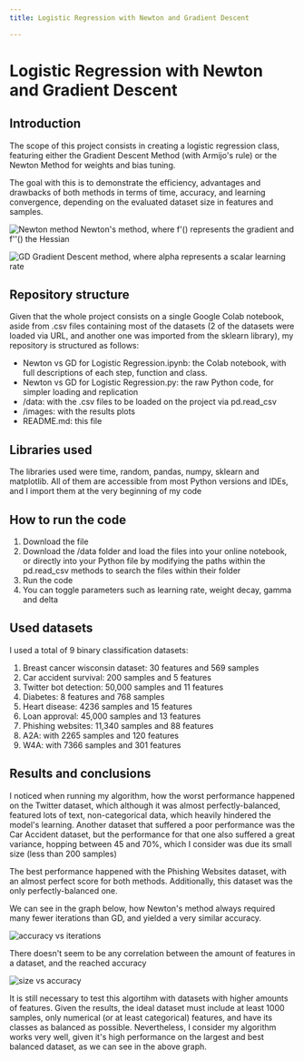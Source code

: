 ```yaml
---
title: Logistic Regression with Newton and Gradient Descent

---
```


# Logistic Regression with Newton and Gradient Descent

## Introduction 

The scope of this project consists in creating a logistic regression class, featuring either the Gradient Descent Method (with Armijo's rule) or the Newton Method for weights and bias tuning. 

The goal with this is to demonstrate the efficiency, advantages and drawbacks of both methods in terms of time, accuracy, and learning convergence, depending on the evaluated dataset size in features and samples. 


![Newton method](https://hackmd.io/_uploads/H1WVxv5Uxl.png) Newton's method, where f'() represents the gradient and f''() the Hessian 

![GD](https://hackmd.io/_uploads/Hk-VePcUxl.png)
Gradient Descent method, where alpha represents a scalar learning rate

## Repository structure

Given that the whole project consists on a single Google Colab notebook, aside from .csv files containing most of the datasets (2 of the datasets were loaded via URL, and another one was imported from the sklearn library), my repository is structured as follows: 

* Newton vs GD for Logistic Regression.ipynb: the Colab notebook, with full descriptions of each step, function and class. 
* Newton vs GD for Logistic Regression.py: the raw Python code, for simpler loading and replication 
* /data: with the .csv files to be loaded on the project via pd.read_csv
* /images: with the results plots
* README.md: this file

## Libraries used

The libraries used were time, random, pandas, numpy, sklearn and matplotlib. All of them are accessible from most Python versions and IDEs, and I import them at the very beginning of my code

## How to run the code

1. Download the file
2. Download the /data folder and load the files into your online notebook, or directly into your Python file by modifying the paths within the pd.read_csv methods to search the files within their folder
3. Run the code 
4. You can toggle parameters such as learning rate, weight decay, gamma and delta


## Used datasets

I used a total of 9 binary classification datasets: 

1. Breast cancer wisconsin dataset: 30 features and 569 samples
1. Car accident survival: 200 samples and 5 features
1. Twitter bot detection: 50,000 samples and 11 features
1. Diabetes: 8 features and 768 samples
1. Heart disease: 4236 samples and 15 features
1. Loan approval: 45,000 samples and 13 features
1. Phishing websites: 11,340 samples and 88 features
2. A2A: with 2265 samples and 120 features
3. W4A: with 7366 samples and 301 features


## Results and conclusions

I noticed when running my algorithm, how the worst performance happened on the Twitter dataset, which although it was almost perfectly-balanced, featured lots of text, non-categorical data, which heavily hindered the model's learning. Another dataset that suffered a poor performance was the Car Accident dataset, but the performance for that one also suffered a great variance, hopping between 45 and 70%, which I consider was due its small size (less than 200 samples)

The best performance happened with the Phishing Websites dataset, with an almost perfect score for both methods. Additionally, this dataset was the only perfectly-balanced one.

We can see in the graph below, how Newton's method always required many fewer iterations than GD, and yielded a very similar accuracy.

![accuracy vs iterations](https://hackmd.io/_uploads/ByWNxv58el.png)

There doesn't seem to be any correlation between the amount of features in a dataset, and the reached accuracy

![size vs accuracy](https://hackmd.io/_uploads/HJbVgPqIxg.png)

It is still necessary to test this algortihm with datasets with higher amounts of features. Given the results, the ideal dataset must include at least 1000 samples, only numerical (or at least categorical) features, and have its classes as balanced as possible. Nevertheless, I consider my algorithm works very well, given it's high performance on the largest and best balanced dataset, as we can see in the above graph. 
